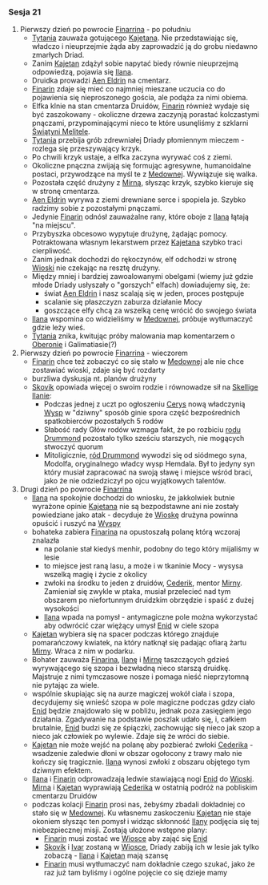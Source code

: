 ### Sesja 21
1. Pierwszy dzień po powrocie [Finarrina](#p_druid_finarrin) - po południu
    * [Tytania](#p_tytania) zauważa gotującego [Kajetana](#g_kajetan). Nie przedstawiając się, władczo i nieuprzejmie żąda aby zaprowadzić ją do grobu niedawno zmarłych Driad.
    * Zanim [Kajetan](#g_kajetan) zdążył sobie napytać biedy równie nieuprzejmą odpowiedzą, pojawia się [Ilana](#g_ilana). 
    * Druidka prowadzi [Aen Eldrin](#r_aen_eldrin) na cmentarz. 
    * [Finarin](#p_druid_finarrin) zdaje się mieć co najmniej mieszane uczucia co do pojawienia się nieproszonego gościa, ale podąża za nimi obiema.
    * Elfka klnie na stan cmentarza Druidów, [Finarin](#p_druid_finarrin) również wydaje się być zaszokowany - okoliczne drzewa zaczynją porastać kolczastymi pnączami, przypominającymi nieco te które usunęliśmy z szklarni [Świątyni Melitele](#l_smelitele).
    * [Tytania](#p_tytania) przebija grób zdrewniałej Driady płomiennym mieczem - rozlega się przeszywający krzyk. 
    * Po chwili krzyk ustaje, a elfka zaczyna wyrywać coś z ziemi. 
    * Okoliczne pnączna zwijają się formując agresywne, humanoidalne postaci, przywodzące na myśl te z [Medownej](#l_medowna). Wywiązuje się walka.
    * Pozostała część drużyny z [Mirną](#p_mirna), słysząc krzyk, szybko kieruje się w stronę cmentarza.
    * [Aen Eldrin](#r_aen_eldrin) wyrywa z ziemi drewniane serce i spopiela je. Szybko radzimy sobie z pozostałymi pnączami. 
    * Jedynie [Finarin](#p_druid_finarrin) odnósł zauważalne rany, które oboje z [Ilaną](#g_ilana) łątają "na miejscu".
    * Przybyszka obcesowo wypytuje drużynę, żądając pomocy. Potraktowana własnym lekarstwem przez [Kajetana](#g_kajetan) szybko traci cierpliwość. 
    * Zanim jednak dochodzi do rękoczynów, elf odchodzi w stronę [Wioski](#l_wioska) nie czekając na resztę drużyny. 
    * Między mniej i bardziej zawoalowanymi obelgami (wiemy już gdzie młode Driady usłyszały o "gorszych" elfach) dowiadujemy się, że:
        * świat [Aen Eldrin](#r_aen_eldrin) i nasz scalają się w jeden, proces postępuje
        * scalanie się płaszczyzn zaburza działanie Mocy
        * goszczące elfy chcą za wszelką cenę wrócić do swojego świata
    * [Ilana](#g_ilana) wspomina co widzieliśmy w [Medownej](#l_medowna), próbuje wytłumaczyć gdzie leży wieś. 
    * [Tytania](#p_tytania) znika, kwitując próby malowania map komentarzem o [Oberonie](#p_oberon) i Galimatiasie(?)
2. Pierwszy dzień po powrocie [Finarrina](#p_druid_finarrin) - wieczorem
    * [Finarin](#p_druid_finarrin) chce też zobaczyć co się stało w [Medownej](#l_medowna) ale nie chce zostawiać wioski, zdaje się być rozdarty
    * burzliwa dyskusja nt. planów drużyny
    * [Skovik](#p_skovik) opowiada więcej o swoim rodzie i równowadze sił na [Skellige](#l_wyspy_skellige) [Ilanie](#g_ilana):
        * Podczas jednej z uczt po ogłoszeniu [Cerys](#p_cerys) nową władczynią [Wysp](#l_wyspy_skellige) w "dziwny" sposób ginie spora część bezpośrednich spatkobierców pozostałych 5 rodów
        * Słabość rady Głów rodów wzmaga fakt, że po rozbiciu [rodu Drummond](#p_drummond) pozostało tylko sześciu starszych, nie mogących stwoczyć quorum
        * Mitoligicznie, [ród Drummond](#p_drummond) wywodzi się od siódmego syna, Modolfa, oryginalnego władcy wysp Hemdala. Był to jedyny syn który musiał zapracować na swoją sławę i miejsce wśród braci, jako że nie odziedziczył po ojcu wyjątkowych talentów.
3. Drugi dzień po powrocie [Finarrina](#p_druid_finarrin)
    * [Ilana](#g_ilana) na spokojnie dochodzi do wniosku, że jakkolwiek butnie wyrażone opinie [Kajetana](#g_kajetan) nie są bezpodstawne ani nie zostały powiedziane jako atak - decyduje że [Wioskę](#l_wioska) drużyna powinna opuścić i ruszyć na [Wyspy](#l_wyspy_skellige)
    * bohateka zabiera [Finarina](#p_druid_finarrin) na opustoszałą polanę którą wczoraj znalazła
        * na polanie stał kiedyś menhir, podobny do tego który mijaliśmy w lesie
        * to miejsce jest raną lasu, a może i w tkaninie Mocy - wysysa wszelką magię i życie z okolicy
        * zwłoki na środku to jeden z druidów, [Cederik](#p_cederik), mentor [Mirny](#p_mirna). Zamieniał się zwykle w ptaka, musiał przelecieć nad tym obszarem po niefortunnym druidzkim obrzędzie i spaść z dużej wysokości
        * [Ilana](#g_ilana) wpada na pomysł - antymagiczne pole można wykorzystać aby odwrócić czar więżący umysł [Enid](#p_enid) w ciele szopa
    * [Kajetan](#g_kajetan) wybiera się na spacer podczas którego znajduje pomarańczowy kwiatek, na który natknął się padając ofiarą żartu [Mirny](#p_mirna). Wraca z nim w podarku.
    * Bohater zauważa [Finarina](#p_druid_finarrin), [Ilanę](#g_ilana) i [Mirnę](#p_mirna) taszczących gdzieś wyrywającego się szopa i bezwładną nieco starszą druidkę. Majstruje z nimi tymczasowe nosze i pomaga nieść nieprzytomną nie pytając za wiele.
    * wspólnie skupiając się na aurze magiczej wokół ciała i szopa, decydujemy się wnieść szopa w pole magiczne podczas gdzy ciało [Enid](#p_enid) będzie znajdowało się w pobliżu, jednak poza zasięgiem jego działania. Zgadywanie na podstawie poszlak udało się, i, całkiem brutalnie, [Enid](#p_enid) budzi się ze śpiączki, zachowując się nieco jak szop a nieco jak człowiek po wylewie. Zdaje się że wróci do siebie.
    * [Kajetan](#g_kajetan) nie może wejść na polanę aby pozbierać zwłoki [Cederika](#p_cederik) - wsadzenie zaledwie dłoni w obszar ogołocony z trawy mało nie kończy się tragicznie. [Ilana](#g_ilana) wynosi zwłoki z obszaru objętego tym dziwnym efektem.
    * [Ilana](#g_ilana) i [Finarin](#p_druid_finarrin) odprowadzają ledwie stawiającą nogi [Enid](#p_enid) do [Wioski](#l_wioska). [Mirna](#p_mirna) i [Kajetan](#g_kajetan) wyprawiają [Cederika](#p_cederik) w ostatnią podróż na pobliskim cmentarzu Druidów
    * podczas kolacji [Finarin](#p_druid_finarrin) prosi nas, żebyśmy zbadali dokładniej co stało się w [Medownej](#l_medowna). Ku własnemu zaskoczeniu [Kajetan](#g_kajetan) nie staje okoniem słysząc ten pomysł i widząc skłonność [Ilany](#g_ilana) podjęcia się tej niebezpiecznej misji. Zostają ułożone wstępne plany:
        * [Finarin](#p_druid_finarrin) musi zostać we [Wiosce](#l_wioska) aby zająć się [Enid](#p_enid)
        * [Skovik](#p_skovik) i [Ivar](#p_ivar) zostaną w [Wiosce](#l_wioska), Driady zabiją ich w lesie jak tylko zobaczą - [Ilana](#g_ilana) i [Kajetan](#g_kajetan) mają szansę
        * [Finarin](#p_druid_finarrin) musi wytłumaczyć nam dokładnie czego szukać, jako że raz już tam byliśmy i ogólne pojęcie co się dzieje mamy
        